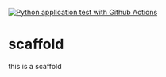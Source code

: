 [![Python application test with Github Actions](https://github.com/kefeimo/scaffold/actions/workflows/main.yml/badge.svg)](https://github.com/kefeimo/scaffold/actions/workflows/main.yml)


# scaffold
this is a scaffold
